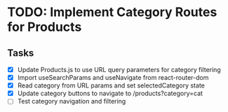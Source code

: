 # TODO: Implement Category Routes for Products

## Tasks
- [x] Update Products.js to use URL query parameters for category filtering
- [x] Import useSearchParams and useNavigate from react-router-dom
- [x] Read category from URL params and set selectedCategory state
- [x] Update category buttons to navigate to /products?category=cat
- [ ] Test category navigation and filtering
